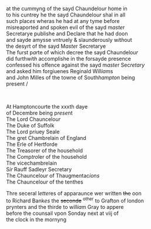 ---
---
<div><div><p>at the cu<i>m</i>myng of the sayd Chaundelo<i>ur</i> home in
		<br />to his cuntrey he the sayd Chaundelo<i>ur</i> shal in all
		<br />such plac<i>es</i> wheras he had at any tyme before
		<br />misreaported and spoken evil of the sayd m<i>aste</i>r
		<br />Secretarye publishe and Declare that he had doon
		<br />and sayde amysse vntruely &amp; slaunderously w<i>i</i>t<i>h</i>out
		<br />the desyrt of the sayd M<i>aste</i>r Secretarye
		<br />The furst p<i>ar</i>te of which decree the sayd Chaundelo<i>ur</i>
		<br />did furthw<i>i</i>t<i>h</i> accomplishe in the forsayde presence
		<br />confessed his offence against the sayd m<i>aste</i>r Sec<i>retary</i>
		<br />and asked him forgiuenes Reginald Will<i>ia</i>ms
		<br />and John Milles of the towne of South<i>hampton</i> being
		<br />present /
	</p>
<br /></div>
   <div>
      <p>
		At Hamptonco<i>ur</i>te the xxxth daye
		<br />of Decembre being p<i>rese</i>nt
		<br />The Lord Chauncelo<i>ur</i>
		<br />The Duke of Suffolk
		<br />The Lord p<i>ri</i>uey Seale
		<br />The gret Chambrelain of England
		<br />The Erle of Hertforde
		<br />The Treasorer of the household
		<br />The Comp<i>tro</i>ler of the household
		<br />The vicechambrelain
		<br />S<i>ir</i> Rauff Sadleyr Secretary
		<br />The Chauncelo<i>ur</i> of Thaugme<i>n</i>tac<i>ions</i>
		<br />The Chauncelo<i>ur</i> of the tenthes
	</p>
      <p>
		Thre seceral l<i>ette</i>res of apparaunce wer written <del>the</del> oon
		<br />to Richard Bank<i>es</i> the <del>seconde</del> <sup>other</sup> to 			Grafton of london
		<br />prynters and the thirde to will<i>ia</i>m Gray to appere
		<br />before the counsail vpon Sonday next at viij of
		<br />the clock in the mornyng
	</p>
<br /></div>
</div>